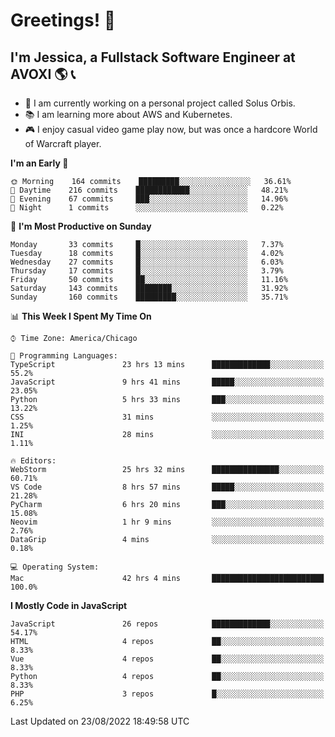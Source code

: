 # Greetings! 🧠

## I'm Jessica, a Fullstack Software Engineer at AVOXI 🌎 📞

- 🌟 I am currently working on a personal project called Solus Orbis.
- 📚 I am learning more about AWS and Kubernetes.
- 🎮 I enjoy casual video game play now, but was once a hardcore World of Warcraft player.

<!--START_SECTION:waka-->
**I'm an Early 🐤** 

```text
🌞 Morning    164 commits    █████████░░░░░░░░░░░░░░░░   36.61% 
🌆 Daytime    216 commits    ████████████░░░░░░░░░░░░░   48.21% 
🌃 Evening    67 commits     ███░░░░░░░░░░░░░░░░░░░░░░   14.96% 
🌙 Night      1 commits      ░░░░░░░░░░░░░░░░░░░░░░░░░   0.22%

```
📅 **I'm Most Productive on Sunday** 

```text
Monday       33 commits     █░░░░░░░░░░░░░░░░░░░░░░░░   7.37% 
Tuesday      18 commits     █░░░░░░░░░░░░░░░░░░░░░░░░   4.02% 
Wednesday    27 commits     █░░░░░░░░░░░░░░░░░░░░░░░░   6.03% 
Thursday     17 commits     █░░░░░░░░░░░░░░░░░░░░░░░░   3.79% 
Friday       50 commits     ██░░░░░░░░░░░░░░░░░░░░░░░   11.16% 
Saturday     143 commits    ████████░░░░░░░░░░░░░░░░░   31.92% 
Sunday       160 commits    █████████░░░░░░░░░░░░░░░░   35.71%

```


📊 **This Week I Spent My Time On** 

```text
⌚︎ Time Zone: America/Chicago

💬 Programming Languages: 
TypeScript               23 hrs 13 mins      █████████████░░░░░░░░░░░░   55.2% 
JavaScript               9 hrs 41 mins       █████░░░░░░░░░░░░░░░░░░░░   23.05% 
Python                   5 hrs 33 mins       ███░░░░░░░░░░░░░░░░░░░░░░   13.22% 
CSS                      31 mins             ░░░░░░░░░░░░░░░░░░░░░░░░░   1.25% 
INI                      28 mins             ░░░░░░░░░░░░░░░░░░░░░░░░░   1.11%

🔥 Editors: 
WebStorm                 25 hrs 32 mins      ███████████████░░░░░░░░░░   60.71% 
VS Code                  8 hrs 57 mins       █████░░░░░░░░░░░░░░░░░░░░   21.28% 
PyCharm                  6 hrs 20 mins       ███░░░░░░░░░░░░░░░░░░░░░░   15.08% 
Neovim                   1 hr 9 mins         ░░░░░░░░░░░░░░░░░░░░░░░░░   2.76% 
DataGrip                 4 mins              ░░░░░░░░░░░░░░░░░░░░░░░░░   0.18%

💻 Operating System: 
Mac                      42 hrs 4 mins       █████████████████████████   100.0%

```

**I Mostly Code in JavaScript** 

```text
JavaScript               26 repos            █████████████░░░░░░░░░░░░   54.17% 
HTML                     4 repos             ██░░░░░░░░░░░░░░░░░░░░░░░   8.33% 
Vue                      4 repos             ██░░░░░░░░░░░░░░░░░░░░░░░   8.33% 
Python                   4 repos             ██░░░░░░░░░░░░░░░░░░░░░░░   8.33% 
PHP                      3 repos             █░░░░░░░░░░░░░░░░░░░░░░░░   6.25%

```



 Last Updated on 23/08/2022 18:49:58 UTC
<!--END_SECTION:waka-->

<!--
**jessikuh/jessikuh** is a ✨ _special_ ✨ repository because its `README.md` (this file) appears on your GitHub profile.

Here are some ideas to get you started:

- 🔭 I’m currently working on ...
- 🌱 I’m currently learning ...
- 👯 I’m looking to collaborate on ...
- 🤔 I’m looking for help with ...
- 💬 Ask me about ...
- 📫 How to reach me: ...
- 😄 Pronouns: ...
- ⚡ Fun fact: ...
-->
